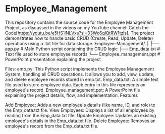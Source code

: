 # Employee_Management
This repository contains the source code for the Employee Management Project, as discussed in the videos on my YouTube channel: Catch the Code[https://youtu.be/e5HS1lNLVxs?si=33Wo6qIQtRW1tzls]. The project demonstrates how to handle basic CRUD (Create, Read, Update, Delete) operations using a .txt file for data storage.
Employee-Management/
│
├── app.py          # Main Python script containing the CRUD logic
├── Emp_data.txt         # Text file used to store employee records
└── Employee_management.ppt # PowerPoint presentation explaining the project

Files:
emp.py: This Python script implements the Employee Management System, handling all CRUD operations. It allows you to add, view, update, and delete employee records stored in emp.txt.
Emp_data.txt: A simple text file used to store employee data. Each entry in this file represents an employee's record.
Employee_management.ppt: A PowerPoint file explaining the project details, flow, and implementation.
Features

Add Employee: Adds a new employee's details (like name, ID, and role) to the Emp_data.txt file.
View Employees: Displays a list of all employees by reading from the Emp_data.txt file.
Update Employee: Updates an existing employee's details in the Emp_data.txt file.
Delete Employee: Removes an employee's record from the Emp_data.txt file.
